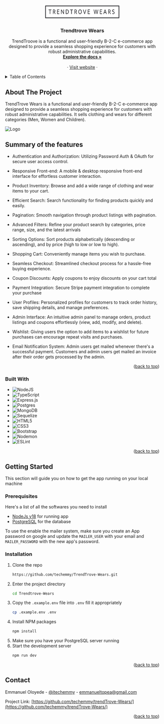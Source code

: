 <a id="readme-top"></a>

<!-- PROJECT LOGO -->
<br />
<div align="center">
  <a href="https://github.com/github_username/repo_name">
    <img src="./docs/markdown-assets/logo.png" alt="Logo" width="250" height="50">
  </a>

<h3 align="center">Trendtrove Wears</h3>

  <p align="center">
    TrendTroove is a functional and user-friendly B-2-C e-commerce app designed to provide a seamless shopping experience for customers with robust administrative capabilities.
    <br />
    <a href="https://github.com/techemmy/TrendTrove-Wears/blob/main/README.md"><strong>Explore the docs »</strong></a>
    <br />
    <br />
    ·
    <a href="https://trendtrovewears.onrender.com/">Visit website</a>
    ·

  </p>
</div>



<!-- TABLE OF CONTENTS -->
<details>
  <summary>Table of Contents</summary>
  <ol>
    <li>
      <a href="#about-the-project">About The Project</a>
      <ul>
        <li><a href="#built-with">Built With</a></li>
      </ul>
    </li>
    <li>
      <a href="#getting-started">Getting Started</a>
      <ul>
        <li><a href="#prerequisites">Prerequisites</a></li>
        <li><a href="#installation">Installation</a></li>
      </ul>
    </li>
    <li><a href="#contact">Contact</a></li>
  </ol>
</details>



<!-- ABOUT THE PROJECT -->
## About The Project

TrendTrove Wears is a functional and user-friendly B-2-C e-commerce app designed to provide a seamless shopping experience for customers with robust administrative capabilities. It sells clothing and wears for different categories (Men, Women and Children).
<div>
    <img src="./docs/markdown-assets/product-screenshot.png" alt="Logo">
</div>


## Summary of the features
- Authentication and Authorization: Utilizing Password Auth & OAuth for secure user access control.

- Responsive Front-end: A mobile & desktop responsive front-end interface for effortless customer interaction.

- Product Inventory: Browse and add a wide range of clothing and wear items to your cart.

- Efficient Search: Search functionality for finding products quickly and easily.

- Pagination: Smooth navigation through product listings with pagination.

- Advanced Filters: Refine your product search by categories, price range, size, and the latest arrivals

- Sorting Options: Sort products alphabetically (descending or ascending), and by price (high to low or low to high).

- Shopping Cart: Conveniently manage items you wish to purchase.

- Seamless Checkout: Streamlined checkout process for a hassle-free buying experience.

- Coupon Discounts: Apply coupons to enjoy discounts on your cart total

- Payment Integration: Secure Stripe payment integration to complete your purchase

- User Profiles: Personalized profiles for customers to track order history, save shipping details, and manage preferences.

- Admin Interface: An intuitive admin panel to manage orders, product listings and coupons effortlessly (view, add, modify, and delete).

- Wishlist: Giving users the option to add items to a wishlist for future purchases can encourage repeat visits and purchases.

- Email Notification System: Admin users get mailed whenever there's a successful payment. Customers and admin users get mailed an invoice after their order gets processed by the admin.

<p align="right">(<a href="#readme-top">back to top</a>)</p>



### Built With

- ![NodeJS](https://img.shields.io/badge/node.js-6DA55F?style=for-the-badge&logo=node.js&logoColor=white)
- ![TypeScript](https://img.shields.io/badge/typescript-%23007ACC.svg?style=for-the-badge&logo=typescript&logoColor=white)
- ![Express.js](https://img.shields.io/badge/express.js-%23404d59.svg?style=for-the-badge&logo=express&logoColor=%2361DAFB)
- ![Postgres](https://img.shields.io/badge/postgres-%23316192.svg?style=for-the-badge&logo=postgresql&logoColor=white)
- ![MongoDB](https://img.shields.io/badge/MongoDB-%234ea94b.svg?style=for-the-badge&logo=mongodb&logoColor=white)
- ![Sequelize](https://img.shields.io/badge/Sequelize-52B0E7?style=for-the-badge&logo=Sequelize&logoColor=white)
- ![HTML5](https://img.shields.io/badge/html5-%23E34F26.svg?style=for-the-badge&logo=html5&logoColor=white)
- ![CSS3](https://img.shields.io/badge/css3-%231572B6.svg?style=for-the-badge&logo=css3&logoColor=white)
- ![Bootstrap](https://img.shields.io/badge/bootstrap-%238511FA.svg?style=for-the-badge&logo=bootstrap&logoColor=white)
- ![Nodemon](https://img.shields.io/badge/NODEMON-%23323330.svg?style=for-the-badge&logo=nodemon&logoColor=%BBDEAD)
- ![ESLint](https://img.shields.io/badge/ESLint-4B3263?style=for-the-badge&logo=eslint&logoColor=white)


<p align="right">(<a href="#readme-top">back to top</a>)</p>



<!-- GETTING STARTED -->
## Getting Started

This section will guide you on how to get the app running on your local machine

### Prerequisites

Here's a list of all the softwares you need to install
- [NodeJs v18](https://nodejs.org/dist/v18.16.0/) for running app
- [PostgreSQL](https://www.postgresql.org/download/) for the database

To use the enable the mailer system, make sure you create an App password on google and update the `MAILER_USER` with your email and `MAILER_PASSWORD` with the new app's password.


### Installation
1. Clone the repo
   ```sh
   https://github.com/techemmy/TrendTrove-Wears.git
   ```
2. Enter the project directory
    ```sh
    cd Trendtrove-Wears
    ```
3. Copy the `.example.env` file into `.env` fill it appropriately
    ```sh
    cp .example.env .env
    ```
4. Install NPM packages
   ```sh
   npm install
   ```
5. Make sure you have your PostgreSQL server running
6. Start the development server
   ```js
   npm run dev
   ```

<p align="right">(<a href="#readme-top">back to top</a>)</p>



<!-- CONTACT -->
## Contact

Emmanuel Oloyede - [@itechemmy](https://twitter.com/@itechemmy) - emmanueltopea@gmail.com

Project Link: [https://github.com/techemmy/trendTrove-Wears/](https://github.com/techemmy/trendTrove-Wears/)


<p align="right">(<a href="#readme-top">back to top</a>)</p>
